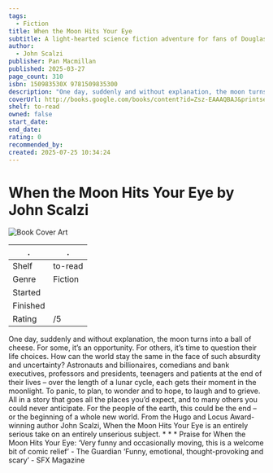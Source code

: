 ```yaml
---
tags:
  - Fiction
title: When the Moon Hits Your Eye
subtitle: A light-hearted science fiction adventure for fans of Douglas Adams
author:
  - John Scalzi
publisher: Pan Macmillan
published: 2025-03-27
page_count: 310
isbn: 150983530X 9781509835300
description: "One day, suddenly and without explanation, the moon turns into a ball of cheese. For some, it’s an opportunity. For others, it’s time to question their life choices. How can the world stay the same in the face of such absurdity and uncertainty? Astronauts and billionaires, comedians and bank executives, professors and presidents, teenagers and patients at the end of their lives – over the length of a lunar cycle, each gets their moment in the moonlight. To panic, to plan, to wonder and to hope, to laugh and to grieve. All in a story that goes all the places you’d expect, and to many others you could never anticipate. For the people of the earth, this could be the end – or the beginning of a whole new world. From the Hugo and Locus Award-winning author John Scalzi, When the Moon Hits Your Eye is an entirely serious take on an entirely unserious subject. * * * Praise for When the Moon Hits Your Eye: ‘Very funny and occasionally moving, this is a welcome bit of comic relief’ - The Guardian ‘Funny, emotional, thought-provoking and scary’ - SFX Magazine"
coverUrl: http://books.google.com/books/content?id=Zsz-EAAAQBAJ&printsec=frontcover&img=1&zoom=1&source=gbs_api
shelf: to-read
owned: false
start_date: 
end_date: 
rating: 0
recommended_by: 
created: 2025-07-25 10:34:24
---
```


# When the Moon Hits Your Eye by John Scalzi

![Book Cover Art](http://books.google.com/books/content?id=Zsz-EAAAQBAJ&printsec=frontcover&img=1&zoom=1&source=gbs_api)



| . | . |
|---|---|
| Shelf | to-read |
| Genre | Fiction |
| Started |  |
| Finished |  |
| Rating | /5 |

One day, suddenly and without explanation, the moon turns into a ball of cheese. For some, it’s an opportunity. For others, it’s time to question their life choices. How can the world stay the same in the face of such absurdity and uncertainty? Astronauts and billionaires, comedians and bank executives, professors and presidents, teenagers and patients at the end of their lives – over the length of a lunar cycle, each gets their moment in the moonlight. To panic, to plan, to wonder and to hope, to laugh and to grieve. All in a story that goes all the places you’d expect, and to many others you could never anticipate. For the people of the earth, this could be the end – or the beginning of a whole new world. From the Hugo and Locus Award-winning author John Scalzi, When the Moon Hits Your Eye is an entirely serious take on an entirely unserious subject. * * * Praise for When the Moon Hits Your Eye: ‘Very funny and occasionally moving, this is a welcome bit of comic relief’ - The Guardian ‘Funny, emotional, thought-provoking and scary’ - SFX Magazine